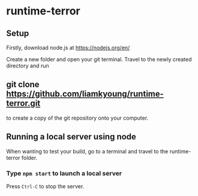 # runtime-terror

## Setup
Firstly, download node.js at https://nodejs.org/en/

Create a new folder and open your git terminal. Travel to the newly created directory and run
## git clone https://github.com/liamkyoung/runtime-terror.git
to create a copy of the git repository onto your computer.

## Running a local server using node

When wanting to test your build, go to a terminal and travel to the runtime-terror folder.

### Type `npm start` to launch a local server

Press `Ctrl-C` to stop the server.

